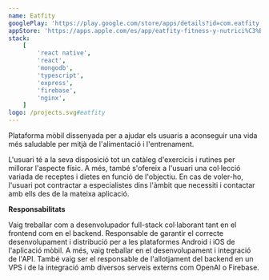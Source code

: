 ```yaml
---
name: Eatfity
googlePlay: 'https://play.google.com/store/apps/details?id=com.eatfity'
appStore: 'https://apps.apple.com/es/app/eatfity-fitness-y-nutrici%C3%B3n/id6450825366'
stack:
    [
        'react native',
        'react',
        'mongodb',
        'typescript',
        'express',
        'firebase',
        'nginx',
    ]
logo: /projects.svg#eatfity
---
```


Plataforma mòbil dissenyada per a ajudar els usuaris a aconseguir una vida més
saludable per mitjà de l'alimentació i l'entrenament.

L'usuari té a la seva disposició tot un catàleg d'exercicis i rutines per millorar
l'aspecte físic. A més, també s'ofereix a l'usuari una col·lecció variada de receptes
i dietes en funció de l'objectiu. En cas de voler-ho, l'usuari pot contractar a
especialistes dins l'àmbit que necessiti i contactar amb ells des de la mateixa
aplicació.

<b>Responsabilitats</b>

Vaig treballar com a desenvolupador full-stack col·laborant tant en el frontend com
en el backend. Responsable de garantir el correcte desenvolupament i distribució per
a les plataformes Android i iOS de l'aplicació mòbil. A més, vaig treballar en el
desenvolupament i integració de l'API. També vaig ser el responsable de l'allotjament
del backend en un VPS i de la integració amb diversos serveis externs com OpenAI o
Firebase.
